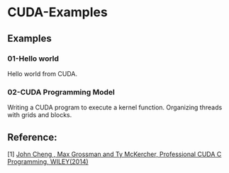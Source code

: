 # CUDA-Examples

## Examples

### 01-Hello world

Hello world from CUDA.

### 02-CUDA Programming Model

Writing a CUDA program to execute a kernel function. Organizing threads with grids and blocks.

## Reference:

[1] [John Cheng , Max Grossman and Ty McKercher, Professional CUDA C Programming, WILEY(2014)](https://www.amazon.com/Professional-CUDA-Programming-John-Cheng/dp/1118739329)
